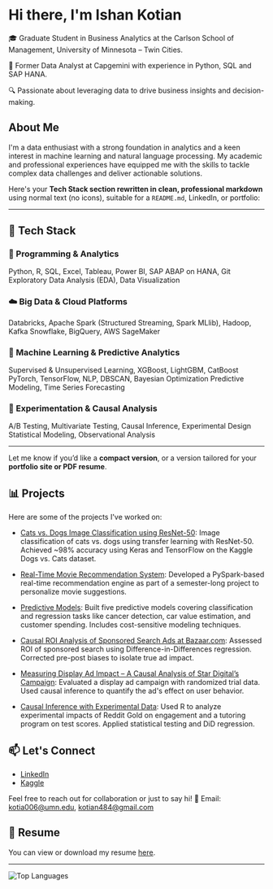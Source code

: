# Hi there, I'm Ishan Kotian

🎓 Graduate Student in Business Analytics at the Carlson School of Management, University of Minnesota – Twin Cities.

💼 Former Data Analyst at Capgemini with experience in Python, SQL and SAP HANA.

🔍 Passionate about leveraging data to drive business insights and decision-making.



## About Me

I'm a data enthusiast with a strong foundation in analytics and a keen interest in machine learning and natural language processing. My academic and professional experiences have equipped me with the skills to tackle complex data challenges and deliver actionable solutions.



Here's your **Tech Stack section rewritten in clean, professional markdown** using normal text (no icons), suitable for a `README.md`, LinkedIn, or portfolio:

---

## 🚀 Tech Stack

### 🧠 Programming & Analytics

Python, R, SQL, Excel, Tableau, Power BI, SAP ABAP on HANA, Git
Exploratory Data Analysis (EDA), Data Visualization


### ☁️ Big Data & Cloud Platforms

Databricks, Apache Spark (Structured Streaming, Spark MLlib), Hadoop, Kafka
Snowflake, BigQuery, AWS SageMaker


### 🤖 Machine Learning & Predictive Analytics

Supervised & Unsupervised Learning, XGBoost, LightGBM, CatBoost
PyTorch, TensorFlow, NLP, DBSCAN, Bayesian Optimization
Predictive Modeling, Time Series Forecasting


### 🧪 Experimentation & Causal Analysis

A/B Testing, Multivariate Testing, Causal Inference, Experimental Design
Statistical Modeling, Observational Analysis

---

Let me know if you’d like a **compact version**, or a version tailored for your **portfolio site or PDF resume**.

## 📊 Projects

Here are some of the projects I've worked on:

- [Cats vs. Dogs Image Classification using ResNet-50](https://github.com/Ishan-Kotian/Cats-vs-Dogs-Image-Classification-using-ResNet-50): Image classification of cats vs. dogs using transfer learning with ResNet-50. Achieved ~98% accuracy using Keras and TensorFlow on the Kaggle Dogs vs. Cats dataset.

- [Real-Time Movie Recommendation System](https://github.com/Ishan-Kotian/Real-Time-Movie-Recommendation-System): Developed a PySpark-based real-time recommendation engine as part of a semester-long project to personalize movie suggestions.

- [Predictive Models](https://github.com/Ishan-Kotian/Predictive-Models): Built five predictive models covering classification and regression tasks like cancer detection, car value estimation, and customer spending. Includes cost-sensitive modeling techniques.

- [Causal ROI Analysis of Sponsored Search Ads at Bazaar.com](https://github.com/Ishan-Kotian/Causal-ROI-Analysis-of-Sponsored-Search-Ads-at-Bazaar.com): Assessed ROI of sponsored search using Difference-in-Differences regression. Corrected pre-post biases to isolate true ad impact.

- [Measuring Display Ad Impact – A Causal Analysis of Star Digital’s Campaign](https://github.com/Ishan-Kotian/Measuring-Display-Ad-Impact-A-Causal-Analysis-of-Star-Digital-s-Campaign): Evaluated a display ad campaign with randomized trial data. Used causal inference to quantify the ad's effect on user behavior.

- [Causal Inference with Experimental Data](https://github.com/Ishan-Kotian/Causal-Inference-with-Experimental-Data): Used R to analyze experimental impacts of Reddit Gold on engagement and a tutoring program on test scores. Applied statistical testing and DiD regression.



## 📫 Let's Connect

- [LinkedIn](https://www.linkedin.com/in/ishan-kotian/)
- [Kaggle](https://www.kaggle.com/lykin22)

Feel free to reach out for collaboration or just to say hi!
📧 Email: kotia006@umn.edu, kotian484@gmail.com

## 📄 Resume

You can view or download my resume [here](https://www.linkedin.com/in/ishan-kotian/overlay/1749152907130/single-media-viewer/?profileId=ACoAADJUhj8BnRuz9VUmkDIryyf4r1LudawbWNc).

---


![Top Languages](https://github-readme-stats.vercel.app/api/top-langs/?username=Ishan-Kotian&layout=compact&theme=radical)
